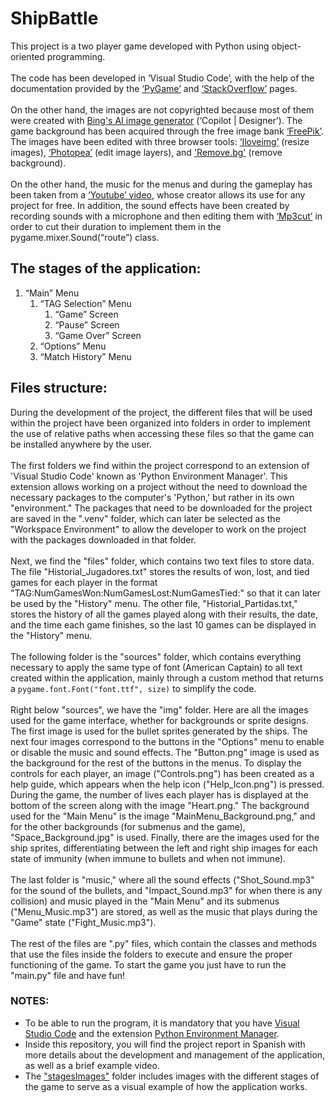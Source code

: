 # ShipBattle
This project is a two player game developed with Python using object-oriented programming.
<br><br>
The code has been developed in ‘Visual Studio Code’, with the
help of the documentation provided by the [‘PyGame’](https://www.pygame.org/news) and [‘StackOverflow’](https://stackoverflow.com) pages.
<br><br>
On the other hand, the images are not copyrighted because most of them were created with
[Bing's AI image generator](https://www.bing.com/images/create?toWww=1&redig=DDA9833D58D149B28398193306311B00 ) (‘Copilot | Designer’). The game background has been acquired through the free image bank [‘FreePik’](https://www.freepik.es/vector-gratis/fondo-galaxia-acuarela_21643353.htm#fromView=image_search_similar&page=1&position=17&uuid=94c97f65-08cb-42eb-b659-323a2e24d6d6). The images have
been edited with three browser tools: [‘Iloveimg’](https://www.iloveimg.com/es/redimensionar-imagen) (resize images), [‘Photopea’](https://www.photopea.com) (edit image layers), and ['Remove.bg'](https://www.remove.bg/es/upload) (remove background).
<br><br>
On the other hand, the music for the menus and during the gameplay has been taken from a
[‘Youtube’ video](https://www.youtube.com/watch?v=5bn3Jmvep1k), whose creator allows its use for any project for free. In addition, the sound effects have been created by recording sounds with a microphone and then editing them with [‘Mp3cut’](https://mp3cut.net/es/) in order to cut their duration to implement them in the
pygame.mixer.Sound(“route”) class.
## The stages of the application:
1. “Main” Menu
   1. “TAG Selection” Menu
      1. “Game” Screen
      2. “Pause” Screen
      3. “Game Over” Screen
   2. “Options” Menu
   3. “Match History” Menu
## Files structure:
During the development of the project, the different files that will be used within the project have been organized into folders in order to implement 
the use of relative paths when accessing these files so that the game can be installed anywhere by the user.
<br><br>
The first folders we find within the project correspond to an extension of 'Visual Studio Code' known as 'Python Environment Manager'. This extension allows working on a project without the need to download the necessary packages to the computer's 'Python,' but rather in its own "environment." The packages that need to be downloaded for the project are saved in the ".venv" folder, which can later be selected as the "Workspace Environment" to allow the developer to work on the project with the packages downloaded in that folder.
<br><br>
Next, we find the "files" folder, which contains two text files to store data. The file "Historial_Jugadores.txt" stores the results of won, lost, and tied games for each player in the format "TAG:NumGamesWon:NumGamesLost:NumGamesTied:" so that it can later be used by the "History" menu. The other file, "Historial_Partidas.txt," stores the history of all the games played along with their results, the date, and the time each game finishes, so the last 10 games can be displayed in the "History" menu.
<br><br>
The following folder is the "sources" folder, which contains everything necessary to apply the same type of font (American Captain) to all text created within the application, mainly through a custom method that returns a `pygame.font.Font("font.ttf", size)` to simplify the code.
<br><br>
Right below "sources", we have the "img" folder. Here are all the images used for the game interface, whether for backgrounds or sprite designs. The first image is used for the bullet sprites generated by the ships. The next four images correspond to the buttons in the "Options" menu to enable or disable the music and sound effects. The "Button.png" image is used as the background for the rest of the buttons in the menus. To display the controls for each player, an image ("Controls.png") has been created as a help guide, which appears when the help icon ("Help_Icon.png") is pressed. During the game, the number of lives each player has is displayed at the bottom of the screen along with the image "Heart.png." The background used for the "Main Menu" is the image "MainMenu_Background.png," and for the other backgrounds (for submenus and the game), "Space_Background.jpg" is used. Finally, there are the images used for the ship sprites, differentiating between the left and right ship images for each state of immunity (when immune to bullets and when not immune).
<br><br>
The last folder is "music," where all the sound effects ("Shot_Sound.mp3" for the sound of the bullets, and "Impact_Sound.mp3" for when there is any collision) and music played in the "Main Menu" and its submenus ("Menu_Music.mp3") are stored, as well as the music that plays during the "Game" state ("Fight_Music.mp3").
<br><br>
The rest of the files are ".py" files, which contain the classes and methods that use the files inside the folders to execute and ensure the proper functioning of the game. To start the game you just have to run the "main.py" file and have fun!
### NOTES:
- To be able to run the program, it is mandatory that you have [Visual Studio Code](https://code.visualstudio.com/) and the extension [Python Environment Manager](https://marketplace.visualstudio.com/items?itemName=donjayamanne.python-environment-manager).
- Inside this repository, you will find the project report in Spanish with more details about the development and management of the application, as well as a brief example video.
- The ["stagesImages"](stagesImages) folder includes images with the different stages of the game to serve as a visual example of how the application works.
